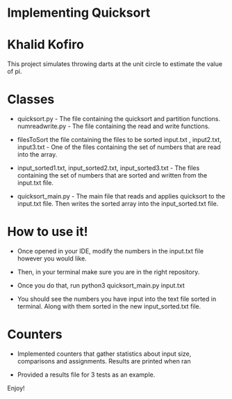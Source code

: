  # Implementing Quicksort
 # Khalid Kofiro

This project simulates throwing darts at the unit circle to estimate the value of pi.

# Classes


 * quicksort.py - The file containing the quicksort and partition functions.
 numreadwrite.py - The file containing the read and write functions.

 * filesToSort the file containing the files to be sorted
 input.txt , input2.txt, input3.txt - One of the files containing the set of numbers that are read into the array.


 * input_sorted1.txt, input_sorted2.txt, input_sorted3.txt - The files containing the set of numbers that are sorted and written from the input.txt file.

 * quicksort_main.py - The main file that reads and applies quicksort to the input.txt file. Then writes the sorted array into the input_sorted.txt file.



 # How to use it!

 * Once opened in your IDE, modify the numbers in the input.txt file however you would like.

 * Then, in your terminal make sure you are in the right repository.

 * Once you do that, run python3 quicksort_main.py input.txt

 * You should see the numbers you have input into the text file sorted in terminal. Along with them sorted in the new input_sorted.txt file.


 # Counters
 * Implemented counters that gather statistics about input size, comparisons and assignments.
 Results are printed when ran

 * Provided a results file for 3 tests as an example.

Enjoy!



